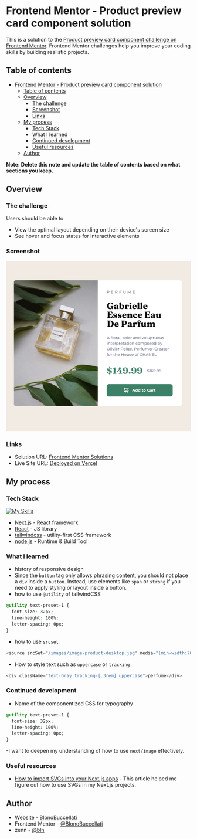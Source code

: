 # Frontend Mentor - Product preview card component solution

This is a solution to the [Product preview card component challenge on Frontend Mentor](https://www.frontendmentor.io/challenges/product-preview-card-component-GO7UmttRfa). Frontend Mentor challenges help you improve your coding skills by building realistic projects.

## Table of contents

- [Frontend Mentor - Product preview card component solution](#frontend-mentor---product-preview-card-component-solution)
  - [Table of contents](#table-of-contents)
  - [Overview](#overview)
    - [The challenge](#the-challenge)
    - [Screenshot](#screenshot)
    - [Links](#links)
  - [My process](#my-process)
    - [Tech Stack](#tech-stack)
    - [What I learned](#what-i-learned)
    - [Continued development](#continued-development)
    - [Useful resources](#useful-resources)
  - [Author](#author)

**Note: Delete this note and update the table of contents based on what sections you keep.**

## Overview

### The challenge

Users should be able to:

- View the optimal layout depending on their device's screen size
- See hover and focus states for interactive elements

### Screenshot

![](./screenshot.png)

### Links

- Solution URL: [Frontend Mentor Solutions](https://www.frontendmentor.io/profile/BlonoBuccellati/solutions)
- Live Site URL: [Deployed on Vercel](https://fm-product-preview-card-component-one.vercel.app/)

## My process

### Tech Stack

[![My Skills](https://skillicons.dev/icons?i=nextjs,react,tailwind,nodejs)](https://skillicons.dev)

- [Next.js](https://nextjs.org/) - React framework
- [React](https://reactjs.org/) - JS library
- [tailwindcss](https://styled-components.com/) - utility-first CSS framework
- [node.js](https://nodejs.org/) - Runtime & Build Tool

### What I learned

- history of responsive design
- Since the `button` tag only allows [phrasing content](https://developer.mozilla.org/en-US/docs/Web/Guide/HTML/Content_categories#phrasing_content), you should not place a `div` inside a `button`.
  Instead, use elements like `span` or `strong` if you need to apply styling or layout inside a button.
- how to use `@utility` of tailwindCSS

```css
@utility text-preset-1 {
  font-size: 32px;
  line-height: 100%;
  letter-spacing: 0px;
}
```

- how to use `srcset`

```js
<source srcSet="/images/image-product-desktop.jpg" media="(min-width:768px)" />
```

- How to style text such as `uppercase` or `tracking`

```js
<div className="text-Gray tracking-[.3rem] uppercase">perfume</div>
```

### Continued development

- Name of the componentized CSS for typography

```css
@utility text-preset-1 {
  font-size: 32px;
  line-height: 100%;
  letter-spacing: 0px;
}
```

-I want to deepen my understanding of how to use `next/image` effectively.

### Useful resources

- [How to import SVGs into your Next.js apps](https://blog.logrocket.com/import-svgs-next-js-apps/) - This article helped me figure out how to use SVGs in my Next.js projects.

## Author

- Website - [BlonoBuccellati](https://github.com/BlonoBuccellati)
- Frontend Mentor - [@BlonoBuccellati](https://www.frontendmentor.io/profile/BlonoBuccellati)
- zenn - [@bln](https://zenn.dev/bln)

